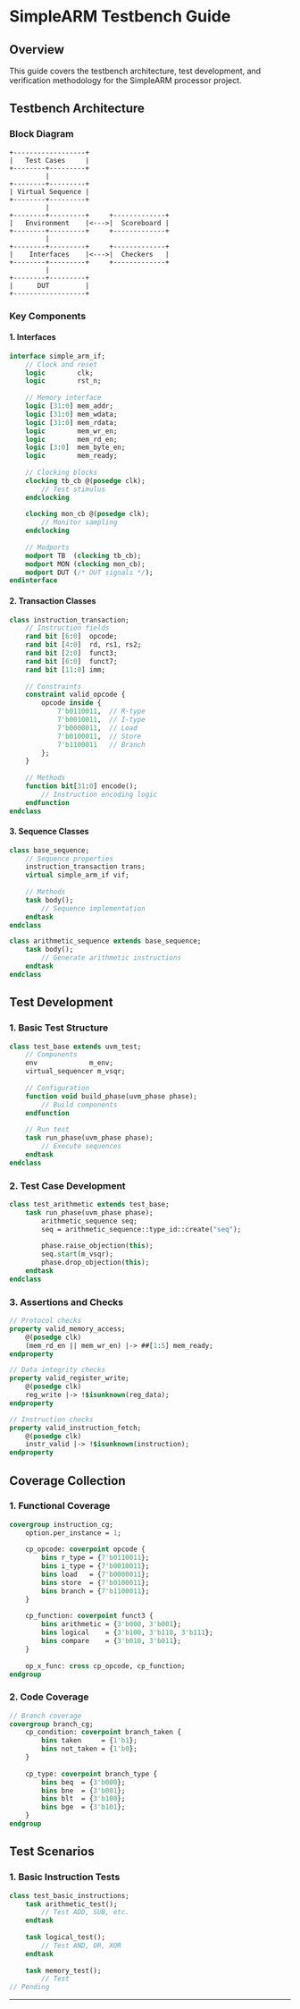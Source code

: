 # SimpleARM Testbench Guide

## Overview
This guide covers the testbench architecture, test development, and verification methodology for the SimpleARM processor project.

## Testbench Architecture

### Block Diagram
```
+------------------+
|   Test Cases     |
+--------+---------+
         |
+--------+---------+
| Virtual Sequence |
+--------+---------+
         |
+--------+---------+     +-------------+
|   Environment    |<--->|  Scoreboard |
+--------+---------+     +-------------+
         |
+--------+---------+     +-------------+
|    Interfaces    |<--->|  Checkers   |
+--------+---------+     +-------------+
         |
+--------+---------+
|      DUT         |
+------------------+
```

### Key Components

#### 1. Interfaces
```systemverilog
interface simple_arm_if;
    // Clock and reset
    logic        clk;
    logic        rst_n;
    
    // Memory interface
    logic [31:0] mem_addr;
    logic [31:0] mem_wdata;
    logic [31:0] mem_rdata;
    logic        mem_wr_en;
    logic        mem_rd_en;
    logic [3:0]  mem_byte_en;
    logic        mem_ready;
    
    // Clocking blocks
    clocking tb_cb @(posedge clk);
        // Test stimulus
    endclocking
    
    clocking mon_cb @(posedge clk);
        // Monitor sampling
    endclocking
    
    // Modports
    modport TB  (clocking tb_cb);
    modport MON (clocking mon_cb);
    modport DUT (/* DUT signals */);
endinterface
```

#### 2. Transaction Classes
```systemverilog
class instruction_transaction;
    // Instruction fields
    rand bit [6:0]  opcode;
    rand bit [4:0]  rd, rs1, rs2;
    rand bit [2:0]  funct3;
    rand bit [6:0]  funct7;
    rand bit [11:0] imm;
    
    // Constraints
    constraint valid_opcode {
        opcode inside {
            7'b0110011,  // R-type
            7'b0010011,  // I-type
            7'b0000011,  // Load
            7'b0100011,  // Store
            7'b1100011   // Branch
        };
    }
    
    // Methods
    function bit[31:0] encode();
        // Instruction encoding logic
    endfunction
endclass
```

#### 3. Sequence Classes
```systemverilog
class base_sequence;
    // Sequence properties
    instruction_transaction trans;
    virtual simple_arm_if vif;
    
    // Methods
    task body();
        // Sequence implementation
    endtask
endclass

class arithmetic_sequence extends base_sequence;
    task body();
        // Generate arithmetic instructions
    endtask
endclass
```

## Test Development

### 1. Basic Test Structure
```systemverilog
class test_base extends uvm_test;
    // Components
    env             m_env;
    virtual_sequencer m_vsqr;
    
    // Configuration
    function void build_phase(uvm_phase phase);
        // Build components
    endfunction
    
    // Run test
    task run_phase(uvm_phase phase);
        // Execute sequences
    endtask
endclass
```

### 2. Test Case Development
```systemverilog
class test_arithmetic extends test_base;
    task run_phase(uvm_phase phase);
        arithmetic_sequence seq;
        seq = arithmetic_sequence::type_id::create("seq");
        
        phase.raise_objection(this);
        seq.start(m_vsqr);
        phase.drop_objection(this);
    endtask
endclass
```

### 3. Assertions and Checks
```systemverilog
// Protocol checks
property valid_memory_access;
    @(posedge clk) 
    (mem_rd_en || mem_wr_en) |-> ##[1:5] mem_ready;
endproperty

// Data integrity checks
property valid_register_write;
    @(posedge clk)
    reg_write |-> !$isunknown(reg_data);
endproperty

// Instruction checks
property valid_instruction_fetch;
    @(posedge clk)
    instr_valid |-> !$isunknown(instruction);
endproperty
```

## Coverage Collection

### 1. Functional Coverage
```systemverilog
covergroup instruction_cg;
    option.per_instance = 1;
    
    cp_opcode: coverpoint opcode {
        bins r_type = {7'b0110011};
        bins i_type = {7'b0010011};
        bins load   = {7'b0000011};
        bins store  = {7'b0100011};
        bins branch = {7'b1100011};
    }
    
    cp_function: coverpoint funct3 {
        bins arithmetic = {3'b000, 3'b001};
        bins logical    = {3'b100, 3'b110, 3'b111};
        bins compare    = {3'b010, 3'b011};
    }
    
    op_x_func: cross cp_opcode, cp_function;
endgroup
```

### 2. Code Coverage
```systemverilog
// Branch coverage
covergroup branch_cg;
    cp_condition: coverpoint branch_taken {
        bins taken     = {1'b1};
        bins not_taken = {1'b0};
    }
    
    cp_type: coverpoint branch_type {
        bins beq  = {3'b000};
        bins bne  = {3'b001};
        bins blt  = {3'b100};
        bins bge  = {3'b101};
    }
endgroup
```

## Test Scenarios

### 1. Basic Instruction Tests
```systemverilog
class test_basic_instructions;
    task arithmetic_test();
        // Test ADD, SUB, etc.
    endtask
    
    task logical_test();
        // Test AND, OR, XOR
    endtask
    
    task memory_test();
        // Test
// Pending
```

---